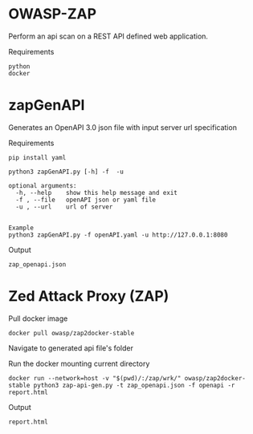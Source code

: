 # OWASP-ZAP
Perform an api scan on a REST API defined web application.

Requirements
```
python
docker
```
# zapGenAPI
Generates an OpenAPI 3.0 json file with input server url specification

Requirements
```
pip install yaml
```

```
python3 zapGenAPI.py [-h] -f  -u

optional arguments:
  -h, --help    show this help message and exit
  -f , --file   openAPI json or yaml file
  -u , --url    url of server
  
  
Example
python3 zapGenAPI.py -f openAPI.yaml -u http://127.0.0.1:8080
```
Output
```
zap_openapi.json
```
# Zed Attack Proxy (ZAP)
Pull docker image
```
docker pull owasp/zap2docker-stable
```
Navigate to generated api file's folder

Run the docker mounting current directory
```
docker run --network=host -v "$(pwd)/:/zap/wrk/" owasp/zap2docker-stable python3 zap-api-gen.py -t zap_openapi.json -f openapi -r report.html
```
Output
```
report.html
```
